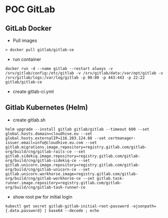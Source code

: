 # POC GitLab

## GitLab Docker

- Pull images

`> docker pull gitlab/gitlab-ce`

- run container

`docker run -d --name gitlab --restart always -v /srv/gitlab/config:/etc/gitlab -v /srv/gitlab/data:/var/opt/gitlab -v /srv/gitlab/logs:/var/log/gitlab -p 80:80 -p 443:443 -p 22:22 gitlab/gitlab-ce`

- create gitlab-ci.yml


## Gitlab Kubernetes (Helm)

- create gitlab.sh

```
helm upgrade --install gitlab gitlab/gitlab --timeout 600 --set global.hosts.domain=cloudhive.eu --set global.hosts.externalIP=116.203.124.88 --set certmanager-issuer.email=info@cloudhive.eu.com --set gitlab.migrations.image.repository=registry.gitlab.com/gitlab-org/build/cng/gitlab-rails-ce --set gitlab.sidekiq.image.repository=registry.gitlab.com/gitlab-org/build/cng/gitlab-sidekiq-ce --set gitlab.unicorn.image.repository=registry.gitlab.com/gitlab-org/build/cng/gitlab-unicorn-ce --set gitlab.unicorn.workhorse.image=registry.gitlab.com/gitlab-org/build/cng/gitlab-workhorse-ce --set gitlab.task-runner.image.repository=registry.gitlab.com/gitlab-org/build/cng/gitlab-task-runner-ce
```

- show root pw for initial login

`kubectl get secret gitlab-gitlab-initial-root-password -ojsonpath={.data.password} | base64 --decode ; echo`
